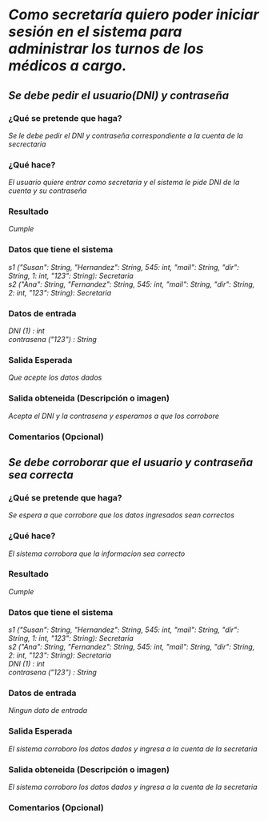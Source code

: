 # _Como secretaría quiero poder iniciar sesión en el sistema para administrar los turnos de los médicos a cargo._

## _Se debe pedir el usuario(DNI) y contraseña_

### ¿Qué se pretende que haga? 
_Se le debe pedir el DNI y contraseña correspondiente a la cuenta de la secrectaria_ 

### ¿Qué hace?
_El usuario quiere entrar como secretaria y el sistema le pide DNI de la cuenta y su contraseña_

### Resultado
_Cumple_

###  Datos que tiene el sistema
_s1 ("Susan": String, "Hernandez": String, 545: int, "mail": String, "dir": String, 1: int, "123": String): Secretaria  
 s2 ("Ana": String, "Fernandez": String, 545: int, "mail": String, "dir": String, 2: int, "123": String): Secretaria_

###  Datos de entrada 
_DNI (1) : int   
 contrasena ("123") : String_

###  Salida Esperada 
_Que acepte los datos dados_

###  Salida obteneida (Descripción o imagen) 
_Acepta el DNI y la contrasena y esperamos a que los corrobore_

### Comentarios (Opcional)

## _Se debe corroborar que el usuario y contraseña sea correcta_

### ¿Qué se pretende que haga? 
_Se espera a que corrobore que los datos ingresados sean correctos_ 

### ¿Qué hace?
_El sistema corrobora que la informacion sea correcto_

### Resultado
_Cumple_

###  Datos que tiene el sistema
_s1 ("Susan": String, "Hernandez": String, 545: int, "mail": String, "dir": String, 1: int, "123": String): Secretaria  
 s2 ("Ana": String, "Fernandez": String, 545: int, "mail": String, "dir": String, 2: int, "123": String): Secretaria   
 DNI (1) : int   
 contrasena ("123") : String_

###  Datos de entrada 
_Ningun dato de entrada_

###  Salida Esperada 
_El sistema corroboro los datos dados y ingresa a la cuenta de la secretaria_

###  Salida obteneida (Descripción o imagen) 
_El sistema corroboro los datos dados y ingresa a la cuenta de la secretaria_

### Comentarios (Opcional)